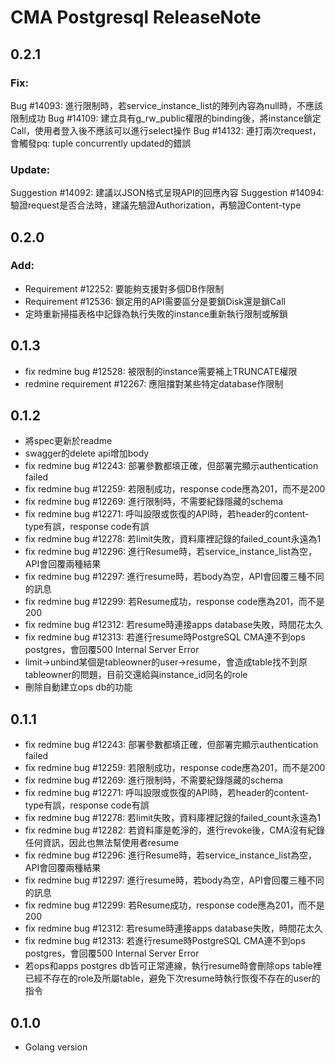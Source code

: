# CMA Postgresql ReleaseNote

## 0.2.1

### Fix:
Bug #14093: 進行限制時，若service_instance_list的陣列內容為null時，不應該限制成功
Bug #14109: 建立具有g_rw_public權限的binding後，將instance鎖定Call，使用者登入後不應該可以進行select操作
Bug #14132: 連打兩次request，會觸發pq: tuple concurrently updated的錯誤

### Update:
Suggestion #14092: 建議以JSON格式呈現API的回應內容
Suggestion #14094: 驗證request是否合法時，建議先驗證Authorization，再驗證Content-type

## 0.2.0

### Add:
- Requirement #12252: 要能夠支援對多個DB作限制
- Requirement #12536: 鎖定用的API需要區分是要鎖Disk還是鎖Call
- 定時重新掃描表格中記錄為執行失敗的instance重新執行限制或解鎖

## 0.1.3

- fix redmine bug #12528: 被限制的instance需要補上TRUNCATE權限
- redmine requirement #12267: 應阻擋對某些特定database作限制

## 0.1.2

- 將spec更新於readme
- swagger的delete api增加body
- fix redmine bug #12243: 部署參數都填正確，但部署完顯示authentication failed
- fix redmine bug #12259: 若限制成功，response code應為201，而不是200
- fix redmine bug #12269: 進行限制時，不需要紀錄隱藏的schema
- fix redmine bug #12271: 呼叫設限或恢復的API時，若header的content-type有誤，response code有誤
- fix redmine bug #12278: 若limit失敗，資料庫裡記錄的failed_count永遠為1
- fix redmine bug #12296: 進行Resume時，若service_instance_list為空，API會回覆兩種結果
- fix redmine bug #12297: 進行resume時，若body為空，API會回覆三種不同的訊息
- fix redmine bug #12299: 若Resume成功，response code應為201，而不是200
- fix redmine bug #12312: 若resume時連接apps database失敗，時間花太久
- fix redmine bug #12313: 若進行resume時PostgreSQL CMA連不到ops postgres，會回覆500 Internal Server Error
- limit→unbind某個是tableowner的user→resume，會造成table找不到原tableowner的問題，目前交還給與instance_id同名的role
- 刪除自動建立ops db的功能

## 0.1.1

- fix redmine bug #12243: 部署參數都填正確，但部署完顯示authentication failed
- fix redmine bug #12259: 若限制成功，response code應為201，而不是200
- fix redmine bug #12269: 進行限制時，不需要紀錄隱藏的schema
- fix redmine bug #12271: 呼叫設限或恢復的API時，若header的content-type有誤，response code有誤
- fix redmine bug #12278: 若limit失敗，資料庫裡記錄的failed_count永遠為1
- fix redmine bug #12282: 若資料庫是乾淨的，進行revoke後，CMA沒有紀錄任何資訊，因此也無法幫使用者resume
- fix redmine bug #12296: 進行Resume時，若service_instance_list為空，API會回覆兩種結果
- fix redmine bug #12297: 進行resume時，若body為空，API會回覆三種不同的訊息
- fix redmine bug #12299: 若Resume成功，response code應為201，而不是200
- fix redmine bug #12312: 若resume時連接apps database失敗，時間花太久
- fix redmine bug #12313: 若進行resume時PostgreSQL CMA連不到ops postgres，會回覆500 Internal Server Error
- 若ops和apps postgres db皆可正常連線，執行resume時會刪除ops table裡已經不存在的role及所屬table，避免下次resume時執行恢復不存在的user的指令

## 0.1.0

- Golang version

